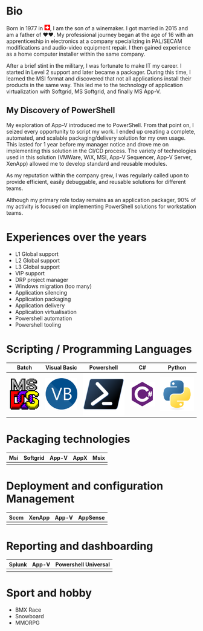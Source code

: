 # Bio

Born in 1977 in <img src="https://github.com/lipis/flag-icons/blob/main/flags/1x1/ch.svg" alt="drawing" width="15"/>, I am the son of a winemaker. I got married in 2015 and am a father of ❤️❤️. My professional journey began at the age of 16 with an apprenticeship in electronics at a company specializing in PAL/SECAM modifications and audio-video equipment repair. I then gained experience as a home computer installer within the same company.

After a brief stint in the military, I was fortunate to make IT my career. I started in Level 2 support and later became a packager. During this time, I learned the MSI format and discovered that not all applications install their products in the same way. This led me to the technology of application virtualization with Softgrid, MS Softgrid, and finally MS App-V.

## My Discovery of PowerShell

My exploration of App-V introduced me to PowerShell. From that point on, I seized every opportunity to script my work. I ended up creating a complete, automated, and scalable packaging/delivery solution for my own usage.
This lasted for 1 year before my manager notice and drove me on implementing this solution in the CI/CD process.
The variety of technologies used in this solution (VMWare, WiX, MSI, App-V Sequencer, App-V Server, XenApp) allowed me to develop standard and reusable modules.

As my reputation within the company grew, I was regularly called upon to provide efficient, easily debuggable, and reusable solutions for different teams.

Although my primary role today remains as an application packager, 90% of my activity is focused on implementing PowerShell solutions for workstation teams.

# Experiences over the years

* L1 Global support
* L2 Global support
* L3 Global support
* VIP support
* DRP project manager
* Windows migration (too many)
* Application silencing
* Application packaging
* Application delivery
* Application virtualisation
* Powershell automation
* Powershell tooling

# Scripting / Programming Languages

| Batch | Visual Basic | Powershell | C# | Python |
|------ |------------- |----------- |--- |------- |
| ![](https://github.com/devicons/devicon/blob/master/icons/msdos/msdos-original.svg) |![](https://github.com/devicons/devicon/blob/master/icons/visualbasic/visualbasic-original.svg) | ![](https://github.com/devicons/devicon/blob/master/icons/powershell/powershell-original.svg) | ![](https://github.com/devicons/devicon/blob/master/icons/csharp/csharp-plain.svg) | ![](https://github.com/devicons/devicon/blob/master/icons/python/python-original.svg) |

# Packaging technologies

| Msi | Softgrid | App-V | AppX | Msix |
|---- |--------- |------ |----- |----- |
|     |          |       |      |      |

# Deployment and configuration Management

| Sccm | XenApp | App-V | AppSense |
|----- |------- |------ |--------- |
|      |        |       |          |

# Reporting and dashboarding

| Splunk | App-V | Powershell Universal |
|------- |------ |--------------------- |
|        |       |                      |

# Sport and hobby

* BMX Race
* Snowboard
* MMORPG



